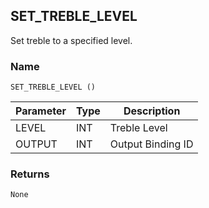 ## SET\_TREBLE\_LEVEL

Set treble to a specified level.

### Name

`SET_TREBLE_LEVEL ()`


| Parameter | Type | Description       |
| --------- | ---- | ----------------- |
| LEVEL     | INT  | Treble Level      |
| OUTPUT    | INT  | Output Binding ID |



### Returns

`None`